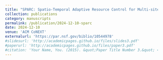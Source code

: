 ```yaml
---
title: "SPARC: Spatio-Temporal Adaptive Resource Control for Multi-site Spectrum Management in NextG Cellular Networks"
collection: publications
category: manuscripts
permalink: /publication/2024-12-10-sparc
date: 2024-12-10
venue: 'ACM CoNEXT'
externalurl: 'https://par.nsf.gov/biblio/10544978'
#slidesurl: 'http://academicpages.github.io/files/slides3.pdf'
#paperurl: 'http://academicpages.github.io/files/paper3.pdf'
#citation: 'Your Name, You. (2015). &quot;Paper Title Number 3.&quot; <i>Journal 1</i>. 1(3).'
---
```


<!-- The contents above will be part of a list of publications, if the user clicks the link for the publication than the contents of section will be rendered as a full page, allowing you to provide more information about the paper for the reader. When publications are displayed as a single page, the contents of the above "citation" field will automatically be included below this section in a smaller font. -->